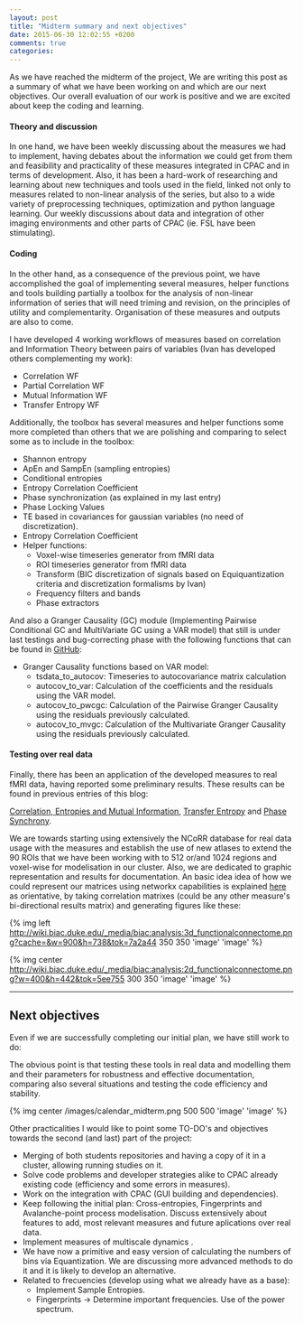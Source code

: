 ```yaml
---
layout: post
title: "Midterm summary and next objectives"
date: 2015-06-30 12:02:55 +0200
comments: true
categories: 
---
```


As we have reached the midterm of the project, We are writing this post as a summary of what we have been working on and which are our next objectives. Our overall evaluation of our work is positive and we are excited about keep the coding and learning.

#### **Theory and discussion**

In one hand, we have been weekly discussing about the measures we had to implement, having debates about the information we could get from them and feasibility and practicality of these measures integrated in CPAC and in terms of development. Also, it has been a hard-work of researching and learning about new techniques and tools used in the field, linked not only to measures related to non-linear analysis of the series, but also to a wide variety of preprocessing techniques, optimization and python language learning. Our weekly discussions about data and integration of other imaging environments and other parts of CPAC (ie. FSL have been stimulating).


#### **Coding**


In the other hand, as a consequence of the previous point, we have accomplished the goal of implementing several measures, helper functions and tools building partially a toolbox for the analysis of non-linear information of series that will need triming and revision, on the principles of utility and complementarity. Organisation of these measures and outputs are also to come.

I have developed 4 working workflows of measures based on correlation and Information Theory between pairs of variables (Ivan has developed others complementing my work):

- Correlation WF
- Partial Correlation WF
- Mutual Information WF
- Transfer Entropy WF



Additionally, the toolbox has several measures and helper functions some more completed than others that we are polishing and comparing to select some as to include in the toolbox:

  - Shannon entropy
  - ApEn and SampEn (sampling entropies)
  - Conditional entropies
  - Entropy Correlation Coefficient
  - Phase synchronization (as explained in my last entry)
  - Phase Locking Values
  - TE based in covariances for gaussian variables (no need of discretization).
  - Entropy Correlation Coefficient 
- Helper functions:
  - Voxel-wise timeseries generator from fMRI data
  - ROI timeseries generator from fMRI data
  - Transform (BIC discretization of signals based on Equiquantization criteria and discretization formalisms by Ivan)
  - Frequency filters and bands
  - Phase extractors

  
And also a Granger Causality (GC) module (Implementing Pairwise Conditional GC and MultiVariate GC using a VAR model) that still is under last testings and bug-correcting phase with the following functions that can be found in [GitHub](https://github.com/erramuzpe/C-PAC/blob/series_mod/CPAC/series_mod/mvgc.py):

- Granger Causality functions based on VAR model:
  * tsdata_to_autocov: Timeseries to autocovariance matrix calculation
  * autocov_to_var: Calculation of the coefficients and the residuals using the VAR model.
  * autocov_to_pwcgc: Calculation of the Pairwise Granger Causality using the residuals previously calculated. 
  * autocov_to_mvgc: Calculation of the Multivariate Granger Causality using the residuals previously calculated. 



#### **Testing over real data**

Finally, there has been an application of the developed measures to real fMRI data, having reported some preliminary results. These results can be found in previous entries of this blog:

[Correlation, Entropies and Mutual Information](http://erramuzpe.github.io/C-PAC/blog/2015/06/03/advances-of-the-last-week/), [Transfer Entropy](http://erramuzpe.github.io/C-PAC/blog/2015/06/17/new-measures-transfer-entropy/) and [Phase Synchrony](http://erramuzpe.github.io/C-PAC/blog/2015/06/18/some-examples-with-phase-synchrony-measures/).


We are towards starting using extensively the NCoRR database for real data usage with the measures and establish the use of new atlases to extend the 90 ROIs that we have been working with to 512 or/and 1024 regions and voxel-wise for modelisation in our cluster. Also, we are dedicated to graphic representation and results for documentation. An basic idea idea of how we could represent our matrices using networkx capabilities is explained [here](http://wiki.biac.duke.edu/biac:analysis:resting_pipeline) as orientative, by taking correlation matrixes (could be any other measure's bi-directional results matrix) and generating figures like these:


{% img left http://wiki.biac.duke.edu/_media/biac:analysis:3d_functionalconnectome.png?cache=&w=900&h=738&tok=7a2a44 350 350 'image' 'image' %}


{% img center http://wiki.biac.duke.edu/_media/biac:analysis:2d_functionalconnectome.png?w=400&h=442&tok=5ee755 300 350 'image' 'image' %}




***



## **Next objectives**

Even if we are successfully completing our initial plan, we have still work to do: 

The obvious point is that testing these tools in real data and modelling them and their parameters for robustness and effective documentation, comparing also several situations and testing the code efficiency and stability.

{% img center /images/calendar_midterm.png 500 500 'image' 'image' %}

Other practicalities I would like to point some TO-DO's and objectives towards the second (and last) part of the project: 

- Merging of both students repositories and having a copy of it in a cluster, allowing running studies on it. 
- Solve code problems and developer strategies alike to CPAC already existing code (efficiency and some errors in measures).
- Work on the integration with CPAC (GUI building and dependencies). 
- Keep following the initial plan: Cross-entropies, Fingerprints and Avalanche-point process modelisation. Discuss extensively about features to add, most relevant measures and future aplications over real data.
- Implement measures of multiscale dynamics .
- We have now a primitive and easy version of calculating the numbers of bins via Equantization. We are discussing more advanced methods to do it and it is likely to develop an alternative. 
- Related to frecuencies (develop using what we already have as a base):
  - Implement Sample Entropies.
  - Fingerprints -> Determine important frequencies. Use of the power spectrum. 


